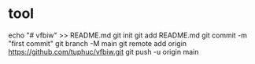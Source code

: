 # tool
echo "# vfbiw" >> README.md
git init
git add README.md
git commit -m "first commit"
git branch -M main
git remote add origin https://github.com/tuphuc/vfbiw.git
git push -u origin main
